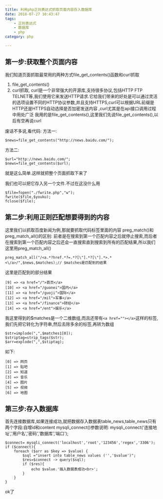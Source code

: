 ```yaml
---
title: 利用php正则表达式抓取页面内容存入数据库
date: 2018-07-27 10:43:47
tags:
    - 正则表达式
    - 数据库
    - php
category: php

---
```



第一步:获取整个页面内容
------------




我们知道页面抓取最常用的两种方式file_get_contents()函数和curl抓取

<!-- more -->

 1. file_get_contents()
 2. curl抓取, curl是一个非常强大的开源库,支持很多协议,包括HTTP FTP TELNET等,我们使用它来发送HTTP请求.它给我们带来的好处是可以通过灵活的选项设置不同的HTTP协议参数,并且支持HTTPS,curl可以根据URL前缀是HTTP还是HTTPS自动选择是否加密发送内容 ,curl尤其是在api接口调用过程中用处广泛
我用的是file_get_contents(),这里我们先说file_get_contents(),以后有空再说curl

废话不多说,看代码:
方法一:

    $news=file_get_contents("http://news.baidu.com/");

方法二:

    $url="http://news.baidu.com/";
    $news=file_get_contents($url);

就是这么简单.这样就把整个页面抓取下来了

我们也可以把它存入另一个文件.不过在这没什么用

    $file=fopen("./fwrite.php","w");
    fwrite($file,$youku);
    fclose($file);




第二步:利用正则匹配想要得到的内容
-----------------



这里我们以抓取百度新闻为例,那就要抓取代码<a>标签里面的内容
preg_match()和preg_match_all()的区别:
前者是在搜索到第一个匹配内容之后就停止搜索,而后者在搜索到第一个匹配内容之后还会一直搜索直到搜索到所有的匹配结果,所以我们这里用preg_match_all()

    preg_match_all("/<a.*?href.*?=.*?[\"].*?[\"].*>.*<\/a>/",$news,$matches);// $matches是匹配到的结果

这里是匹配到的部分结果

    [9] => <a href="/">首页</a>
    [10] => <a href="/guonei">国内</a>
    [11] => <a href="/guoji">国际</a>
    [12] => <a href="/mil">军事</a>
    [13] => <a href="/finance">财经</a>
    [14] => <a href="/ent">娱乐</a>

 我这里得到的$matches是一个二维数组,而且还带有`<a href=""></a>`这样的标签,我们先把它转化为字符串,然后去除多余的标签,再转为数组

    $str=implode(",",$matches1[0]);
    $striptag=strip_tags($str);
    $arr=explode(",",$stiptag);
    
如下:

    [0] => 网页
    [1] => 贴吧
    [2] => 知道
    [3] => 音乐
    [4] => 图片
    [5] => 视频
    [6] => 地图




第三步:存入数据库
---------



首先连接数据库,如果连接成功,就把数据存入数据表table_news,table_news只有两个字段:自增id和content
mysqli_connect()参数说明:
mysqli_connect('连接地址','用户名','密码','数据库','端口');

    $connect= mysqli_connect('localhost','root','123456','regex','3306');
    if ($connect){
        foreach ($arr as $key => $value) {
            $sql ="insert into table_news values ('','$value')";
            $res=$connect -> query($sql);
            if ($res){
                echo $value.'插入数据表成功<br>';
            }
        }
    }
    
ok了
    
    
    
    
    
    
    
    
    
    